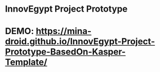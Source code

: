 # InnovEgypt Project Prototype
# DEMO:  https://mina-droid.github.io/InnovEgypt-Project-Prototype-BasedOn-Kasper-Template/
